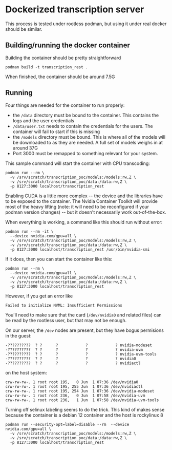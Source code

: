 # Dockerized transcription server
This process is tested under rootless podman, but using it under real docker
should be similar.

## Building/running the docker container

Building the container should be pretty straightforward
```
podman build -t transcription_rest .
```

When finished, the container should be around 7.5G  

## Running

Four things are needed for the container to run properly:
* the `/data` directory must be bound to the container.  This contains the logs
  and the user credentials
* `/data/user.txt` needs to contain the credentials for the users.  The 
  container will fail to start if this is missing
* the `/models` directory must be bound.  This is where all of the models will
  be downloaded to as they are needed.  A full set of models weighs in at around
  37G
* Port 3000 must be remapped to something relevant for your system.

This sample command will start the container with CPU transcoding:
```
podman run --rm \
  -v /srv/scratch/transcription_poc/models:/models:rw,Z \
  -v /srv/scratch/transcription_poc/data:/data:rw,Z \
  -p 8127:3000 localhost/transcription_rest
```

Enabling CUDA is a little more complex -- the device and the libraries have to
be exposed to the container.  The Nvidia Container Toolkit will provide most
of the heavy lifting (note:  it will need to be reconfigured if your podman
version changes) -- but it doesn't necessarily work out-of-the-box.

When everything is working, a command like this should run without error:
```
podman run --rm -it \
  --device nvidia.com/gpu=all \
  -v /srv/scratch/transcription_poc/models:/models:rw,Z \
  -v /srv/scratch/transcription_poc/data:/data:rw,Z \
  -p 8127:3000 localhost/transcription_rest /usr/bin/nvidia-smi
```

If it does, then you can start the container like this:
```
podman run --rm \
  --device nvidia.com/gpu=all \
  -v /srv/scratch/transcription_poc/models:/models:rw,Z \
  -v /srv/scratch/transcription_poc/data:/data:rw,Z \
  -p 8127:3000 localhost/transcription_rest
```

However, if you get an error like

```
Failed to initialize NVML: Insufficient Permissions
```

You'll need to make sure that the card (`/dev/nvidia0` and related files) can be
read by the rootless user, but that may not be enough.

On our server, the `/dev` nodes are present, but they have bogus permisions in
the guest:
```
-??????????  ? ?      ?            ?            ? nvidia-modeset
-??????????  ? ?      ?            ?            ? nvidia-uvm
-??????????  ? ?      ?            ?            ? nvidia-uvm-tools
-??????????  ? ?      ?            ?            ? nvidia0
-??????????  ? ?      ?            ?            ? nvidiactl
```

on the host system:
```
crw-rw-rw-. 1 root root 195,   0 Jun  1 07:36 /dev/nvidia0
crw-rw-rw-. 1 root root 195, 255 Jun  1 07:36 /dev/nvidiactl
crw-rw-rw-. 1 root root 195, 254 Jun  1 07:36 /dev/nvidia-modeset
crw-rw-rw-. 1 root root 236,   0 Jun  1 07:58 /dev/nvidia-uvm
crw-rw-rw-. 1 root root 236,   1 Jun  1 07:58 /dev/nvidia-uvm-tools
```

Turning off selinux labeling seems to do the trick.  This kind of makes sense
because the container is a debian 12 container and the host is rockylinux 8

```
podman run --security-opt=label=disable --rm  --device nvidia.com/gpu=all \
  -v /srv/scratch/transcription_poc/models:/models:rw,Z \
  -v /srv/scratch/transcription_poc/data:/data:rw,Z \
  -p 8127:3000 localhost/transcription_rest
```
